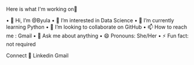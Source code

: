 Here is what I'm working on👋

• 👋 Hi, I’m @Byula
• 👀 I’m interested in Data Science 
• 🌱 I’m currently learning  Python 
• 💞️ I’m looking to collaborate on GitHub 
• 📫 How to reach me : Gmail 
• 💬 Ask me about anything 
• 😄 Pronouns: She/Her
• ⚡ Fun fact: not required   

Connect 🤝
Linkedin Gmail
